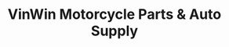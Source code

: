 ---
title: "VinWin Motorcycle Parts & Auto Supply"
url: /san-mateo/vinwin-motorcycle-parts-and-auto-supply/
shop: shop
---